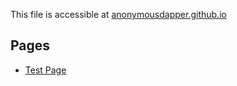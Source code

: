 This file is accessible at [anonymousdapper.github.io](https://anonymousdapper.github.io)

## Pages

* [Test Page](https://anonymousdapper.github.io/pages/test_page)
